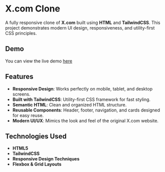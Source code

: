 # X.com Clone

A fully responsive clone of **X.com** built using **HTML** and **TailwindCSS**. This project demonstrates modern UI design, responsiveness, and utility-first CSS principles.

## Demo

You can view the live demo [here]( https://ayushvarshney-6.github.io/X.comTwitterClone/)

## Features

- **Responsive Design**: Works perfectly on mobile, tablet, and desktop screens.
- **Built with TailwindCSS**: Utility-first CSS framework for fast styling.
- **Semantic HTML**: Clean and organized HTML structure.
- **Reusable Components**: Header, footer, navigation, and cards designed for easy reuse.
- **Modern UI/UX**: Mimics the look and feel of the original X.com website.

## Technologies Used

- **HTML5**
- **TailwindCSS**
- **Responsive Design Techniques**
- **Flexbox & Grid Layouts**
